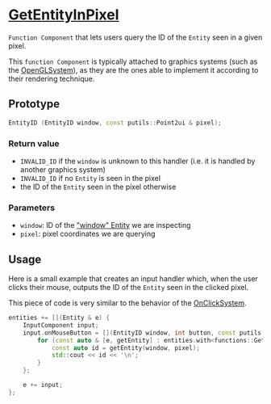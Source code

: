 # [GetEntityInPixel](GetEntityInPixel.hpp)

`Function Component` that lets users query the ID of the `Entity` seen in a given pixel.

This `function Component` is typically attached to graphics systems (such as the [OpenGLSystem](../../systems/opengl/OpenGLSystem.md)), as they are the ones able to implement it according to their rendering technique.

## Prototype

```cpp
EntityID (EntityID window, const putils::Point2ui & pixel);
```

### Return value

* `INVALID_ID` if the `window` is unknown to this handler (i.e. it is handled by another graphics system)
* `INVALID_ID` if no `Entity` is seen in the pixel
* the ID of the `Entity` seen in the pixel otherwise

### Parameters

* `window`: ID of the ["window" Entity](WindowComponent.md) we are inspecting
* `pixel`: pixel coordinates we are querying

## Usage

Here is a small example that creates an input handler which, when the user clicks their mouse, outputs the ID of the `Entity` seen in the clicked pixel.

This piece of code is very similar to the behavior of the [OnClickSystem](../../systems/onclick/OnClickSystem.md).

```cpp
entities += [](Entity & e) {
    InputComponent input;
    input.onMouseButton = [](EntityID window, int button, const putils::Point2f & pixel, bool pressed) {
        for (const auto & [e, getEntity] : entities.with<functions::GetEntityInPixel>()) {
            const auto id = getEntity(window, pixel);
            std::cout << id << '\n';
        }
    };

    e += input;
};
```